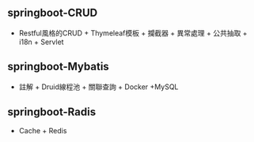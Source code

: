 ## springboot-CRUD
* Restful風格的CRUD + Thymeleaf模板 + 攔截器 + 異常處理 + 公共抽取 + i18n + Servlet
## springboot-Mybatis
* 註解 + Druid線程池 + 關聯查詢 + Docker +MySQL
## springboot-Radis
* Cache + Redis 



